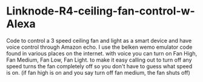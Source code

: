 # Linknode-R4-ceiling-fan-control-w-Alexa
Code to control a 3 speed ceiling fan and light as a smart device and have voice control through Amazon echo.  I use the belken wemo  emulator code  found in various places on the internet. with voice you can turn on Fan High, Fan Medium, Fan Low, Fan Light.   to make it easy calling out to turn off any speed turns the fan completely off so you don't have to guess what speed is on. (if fan high is on and you say turn off fan medium, the fan shuts off)
